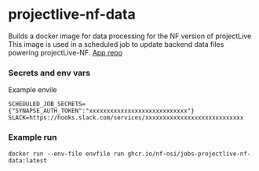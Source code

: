# projectlive-nf-data
Builds a docker image for data processing for the NF version of projectLive
This image is used in a scheduled job to update backend data files powering projectLive-NF. 
[App repo](https://github.com/Sage-Bionetworks/projectLive_NF)

### Secrets and env vars

Example envile
```
SCHEDULED_JOB_SECRETS={"SYNAPSE_AUTH_TOKEN":"xxxxxxxxxxxxxxxxxxxxxxxxxxxx"}
SLACK=https://hooks.slack.com/services/xxxxxxxxxxxxxxxxxxxxxxxxxxxx
```

### Example run 

`docker run --env-file envfile run ghcr.io/nf-osi/jobs-projectlive-nf-data:latest`
